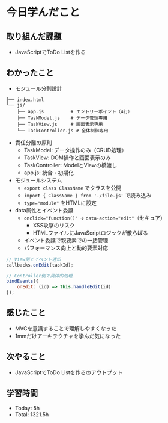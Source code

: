 # 今日学んだこと
## 取り組んだ課題
- JavaScriptでToDo Listを作る
## わかったこと
- モジュール分割設計
```
├── index.html
└── js/
    ├── app.js          # エントリーポイント（4行）
    ├── TaskModel.js    # データ管理専用
    ├── TaskView.js     # 画面表示専用
    └── TaskController.js # 全体制御専用
```
- 責任分離の原則
    - TaskModel: データ操作のみ（CRUD処理）
    - TaskView: DOM操作と画面表示のみ
    - TaskController: ModelとViewの橋渡し
    - app.js: 統合・初期化
- モジュールシステム
    - `export class ClassName` でクラスを公開
    - `import { ClassName } from './file.js'` で読み込み
    - `type="module"` をHTMLに設定
- data属性とイベント委譲
    - `onclick="function()"` → `data-action="edit"`（セキュア）
        - XSS攻撃のリスク
        - HTMLファイルにJavaScriptロジックが散らばる
    - イベント委譲で親要素での一括管理
    - パフォーマンス向上と動的要素対応
```js
// View側でイベント通知
callbacks.onEdit(taskId);

// Controller側で具体的処理
bindEvents({
    onEdit: (id) => this.handleEdit(id)
});
```
## 感じたこと
- MVCを意識することで理解しやすくなった
- 1mmだけアーキテクチャを学んだ気になった
## 次やること
- JavaScriptでToDo Listを作るのアウトプット
## 学習時間
- Today: 5h
- Total: 1321.5h